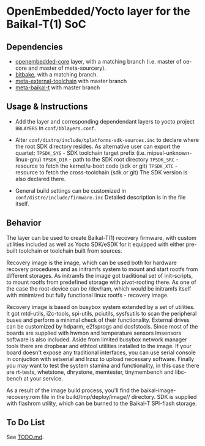 # OpenEmbedded/Yocto layer for the Baikal-T(1) SoC

## Dependencies

- [openembedded-core](https://github.com/openembedded/openembedded-core)
  layer, with a matching branch (i.e. master of oe-core and master of
  meta-sourcery).
- [bitbake](https://github.com/openembedded/bitbake), with a matching branch.
- [meta-external-toolchain](https://gitlab.elpitech.ru/distro/yocto/meta-external-toolchain)
  with master branch
- [meta-baikal-t](https://gitlab.elpitech.ru/distro/yocto/meta-baikal-t)
  with master branch

## Usage & Instructions

- Add the layer and corresponding dependendant layers to yocto project 
  `BBLAYERS` in `conf/bblayers.conf`.

- Alter `conf/distro/include/tplatforms-sdk-sources.inc` to declare where
  the root SDK directory resides. As alternative user can export the
  quartet:
  `TPSDK_SYS` - SDK toolchain target prefix (i.e. mipsel-unknown-linux-gnu)
  `TPSDK_DIR` - path to the SDK root directory
  `TPSDK_SRC` - resource to fetch the kernel/u-boot code (sdk or git)
  `TPSDK_XTC` - resource to fetch the cross-toolchain (sdk or git)
  The SDK version is also declared there.

- General build settings can be customized in `conf/distro/include/firmware.inc`
  Detailed description is in the file itself.

## Behavior

The layer can be used to create Baikal-T(1) recovery firmware, with custom
utilities included as well as Yocto SDK/eSDK for it equipped with either
pre-built toolchain or toolchain built from sources.

Recovery image is the image, which can be used both for hardware recovery
procedures and as initramfs system to mount and start rootfs from different
storages. As initramfs the image got traditional set of init-scripts, to
mount rootfs from predefined storage with pivot-rooting there. As one of the
case the root-device can be /dev/ram, which would be initramfs itself with
minimized but fully functional linux rootfs - recovery image.

Recovery image is based on busybox system extended by a set of utilities.
It got mtd-utils, i2c-tools, spi-utils, pciutils, sysfsutils to scan the
peripheral buses and perform a minimal check of their functionality.
External drives can be customized by hdparm, e2fsprogs and dosfstools.
Since most of the boards are supplied with hwmon and temperature sensors
lmsensors software is also included. Aside from limited busybox network
manager tools there are dropbear and ethtool utilities installed to the
image. If your board doesn't expose any traditional interfaces, you can use
serial console in conjuction with setserial and lrzsz to upload necessary
software. Finally you may want to test the system stamina and functionality,
in this case there are rt-tests, whetstone, dhrystone, memtester, tinymembench
and libc-bench at your service.

As a result of the image build process, you'll find the
baikal-image-recovery.rom file in the build/tmp/deploy/image/<machine>/
directory. SDK is supplied with flashrom utility, which can be burned to
the Baikal-T SPI-flash storage.

## To Do List

See [TODO.md](TODO.md).

